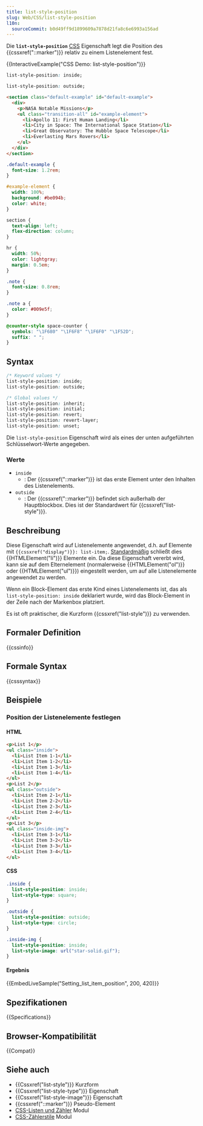 ```yaml
---
title: list-style-position
slug: Web/CSS/list-style-position
l10n:
  sourceCommit: b0d49ff9d1899609a7878d21fa8c6e6993a156ad
---
```


Die **`list-style-position`** [CSS](/de/docs/Web/CSS) Eigenschaft legt die Position des {{cssxref("::marker")}} relativ zu einem Listenelement fest.

{{InteractiveExample("CSS Demo: list-style-position")}}

```css interactive-example-choice
list-style-position: inside;
```

```css interactive-example-choice
list-style-position: outside;
```

```html interactive-example
<section class="default-example" id="default-example">
  <div>
    <p>NASA Notable Missions</p>
    <ul class="transition-all" id="example-element">
      <li>Apollo 11: First Human Landing</li>
      <li>City in Space: The International Space Station</li>
      <li>Great Observatory: The Hubble Space Telescope</li>
      <li>Everlasting Mars Rovers</li>
    </ul>
  </div>
</section>
```

```css interactive-example
.default-example {
  font-size: 1.2rem;
}

#example-element {
  width: 100%;
  background: #be094b;
  color: white;
}

section {
  text-align: left;
  flex-direction: column;
}

hr {
  width: 50%;
  color: lightgray;
  margin: 0.5em;
}

.note {
  font-size: 0.8rem;
}

.note a {
  color: #009e5f;
}

@counter-style space-counter {
  symbols: "\1F680" "\1F6F8" "\1F6F0" "\1F52D";
  suffix: " ";
}
```

## Syntax

```css
/* Keyword values */
list-style-position: inside;
list-style-position: outside;

/* Global values */
list-style-position: inherit;
list-style-position: initial;
list-style-position: revert;
list-style-position: revert-layer;
list-style-position: unset;
```

Die `list-style-position` Eigenschaft wird als eines der unten aufgeführten Schlüsselwort-Werte angegeben.

### Werte

- `inside`
  - : Der {{cssxref("::marker")}} ist das erste Element unter den Inhalten des Listenelements.
- `outside`
  - : Der {{cssxref("::marker")}} befindet sich außerhalb der Hauptblockbox. Dies ist der Standardwert für {{cssxref("list-style")}}.

## Beschreibung

Diese Eigenschaft wird auf Listenelemente angewendet, d.h. auf Elemente mit `{{cssxref("display")}}: list-item;`. [Standardmäßig](https://html.spec.whatwg.org/multipage/rendering.html#lists) schließt dies {{HTMLElement("li")}} Elemente ein. Da diese Eigenschaft vererbt wird, kann sie auf dem Elternelement (normalerweise {{HTMLElement("ol")}} oder {{HTMLElement("ul")}}) eingestellt werden, um auf alle Listenelemente angewendet zu werden.

Wenn ein Block-Element das erste Kind eines Listenelements ist, das als `list-style-position: inside` deklariert wurde, wird das Block-Element in der Zeile nach der Markenbox platziert.

Es ist oft praktischer, die Kurzform {{cssxref("list-style")}} zu verwenden.

## Formaler Definition

{{cssinfo}}

## Formale Syntax

{{csssyntax}}

## Beispiele

### Position der Listenelemente festlegen

#### HTML

```html
<p>List 1</p>
<ul class="inside">
  <li>List Item 1-1</li>
  <li>List Item 1-2</li>
  <li>List Item 1-3</li>
  <li>List Item 1-4</li>
</ul>
<p>List 2</p>
<ul class="outside">
  <li>List Item 2-1</li>
  <li>List Item 2-2</li>
  <li>List Item 2-3</li>
  <li>List Item 2-4</li>
</ul>
<p>List 3</p>
<ul class="inside-img">
  <li>List Item 3-1</li>
  <li>List Item 3-2</li>
  <li>List Item 3-3</li>
  <li>List Item 3-4</li>
</ul>
```

#### CSS

```css
.inside {
  list-style-position: inside;
  list-style-type: square;
}

.outside {
  list-style-position: outside;
  list-style-type: circle;
}

.inside-img {
  list-style-position: inside;
  list-style-image: url("star-solid.gif");
}
```

#### Ergebnis

{{EmbedLiveSample("Setting_list_item_position", 200, 420)}}

## Spezifikationen

{{Specifications}}

## Browser-Kompatibilität

{{Compat}}

## Siehe auch

- {{Cssxref("list-style")}} Kurzform
- {{Cssxref("list-style-type")}} Eigenschaft
- {{Cssxref("list-style-image")}} Eigenschaft
- {{cssxref("::marker")}} Pseudo-Element
- [CSS-Listen und Zähler](/de/docs/Web/CSS/CSS_lists) Modul
- [CSS-Zählerstile](/de/docs/Web/CSS/CSS_counter_styles) Modul
